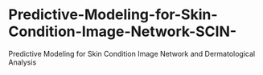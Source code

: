 # Predictive-Modeling-for-Skin-Condition-Image-Network-SCIN-
Predictive Modeling for Skin Condition Image Network and Dermatological Analysis
